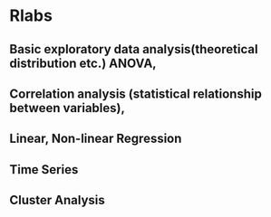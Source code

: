 # Rlabs
## Basic exploratory data analysis(theoretical distribution etc.) ANOVA,
## Correlation analysis (statistical relationship between variables),
## Linear, Non-linear Regression
## Time Series
## Cluster Analysis
